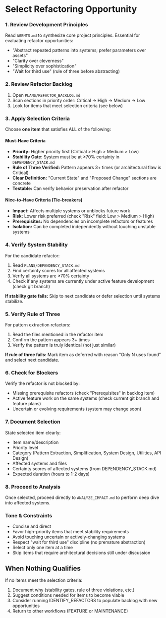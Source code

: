# Select Refactoring Opportunity

### 1. Review Development Principles

Read `AGENTS.md` to synthesize core project principles. Essential for evaluating refactor opportunities:
- "Abstract repeated patterns into systems; prefer parameters over assets"
- "Clarity over cleverness"
- "Simplicity over sophistication"
- "Wait for third use" (rule of three before abstracting)

### 2. Review Refactor Backlog

1. Open `PLANS/REFACTOR_BACKLOG.md`
2. Scan sections in priority order: Critical → High → Medium → Low
3. Look for items that meet selection criteria (see below)

### 3. Apply Selection Criteria

Choose **one item** that satisfies ALL of the following:

#### Must-Have Criteria
- **Priority:** Higher priority first (Critical > High > Medium > Low)
- **Stability Gate:** System must be at ≥70% certainty in `DEPENDENCY_STACK.md`
- **Rule of Three Verified:** Pattern appears 3+ times (or architectural flaw is Critical)
- **Clear Definition:** "Current State" and "Proposed Change" sections are concrete
- **Testable:** Can verify behavior preservation after refactor

#### Nice-to-Have Criteria (Tie-breakers)
- **Impact:** Affects multiple systems or unblocks future work
- **Risk:** Lower risk preferred (check "Risk" field: Low > Medium > High)
- **Prerequisites:** No dependencies on incomplete refactors or features
- **Isolation:** Can be completed independently without touching unstable systems

### 4. Verify System Stability

For the candidate refactor:

1. Read `PLANS/DEPENDENCY_STACK.md`
2. Find certainty scores for all affected systems
3. Verify all systems are ≥70% certainty
4. Check if any systems are currently under active feature development (check git branch)

**If stability gate fails:** Skip to next candidate or defer selection until systems stabilize.

### 5. Verify Rule of Three

For pattern extraction refactors:

1. Read the files mentioned in the refactor item
2. Confirm the pattern appears 3+ times
3. Verify the pattern is truly identical (not just similar)

**If rule of three fails:** Mark item as deferred with reason "Only N uses found" and select next candidate.

### 6. Check for Blockers

Verify the refactor is not blocked by:
- Missing prerequisite refactors (check "Prerequisites" in backlog item)
- Active feature work on the same systems (check current git branch and feature plans)
- Uncertain or evolving requirements (system may change soon)

### 7. Document Selection

State selected item clearly:
- Item name/description
- Priority level
- Category (Pattern Extraction, Simplification, System Design, Utilities, API Design)
- Affected systems and files
- Certainty scores of affected systems (from DEPENDENCY_STACK.md)
- Expected duration (hours to 1-2 days)

### 8. Proceed to Analysis

Once selected, proceed directly to `ANALYZE_IMPACT.md` to perform deep dive into affected systems.

### Tone & Constraints

- Concise and direct
- Favor high-priority items that meet stability requirements
- Avoid touching uncertain or actively-changing systems
- Respect "wait for third use" discipline (no premature abstraction)
- Select only one item at a time
- Skip items that require architectural decisions still under discussion

## When Nothing Qualifies

If no items meet the selection criteria:
1. Document why (stability gates, rule of three violations, etc.)
2. Suggest conditions needed for items to become viable
3. Consider running IDENTIFY_REFACTORS to populate backlog with new opportunities
4. Return to other workflows (FEATURE or MAINTENANCE)
